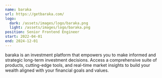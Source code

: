 ```yaml
---
name: baraka
url: https://getbaraka.com/
logo: 
  dark: /assets/images/logo/baraka.png
  light: /assets/images/logo/baraka.png
position: Senior Frontend Engineer
start: 2022-04-01
end: 2024-12-01
---
```

baraka is an investment platform that empowers you to make informed and strategic long-term investment decisions. 
Access a comprehensive suite of products, cutting-edge tools, and real-time market insights to build your wealth 
aligned with your financial goals and values.